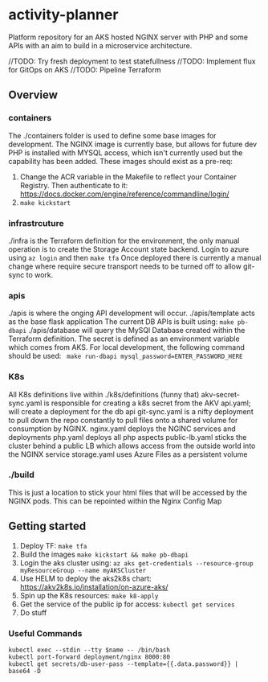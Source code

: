 # activity-planner
Platform repository for an AKS hosted NGINX server with PHP and some APIs with an aim to build in a microservice architecture.

//TODO: Try fresh deployment to test statefullness
//TODO: Implement flux for GitOps on AKS
//TODO: Pipeline Terraform

## Overview
### containers
The ./containers folder is used to define some base images for development. The NGINX image is currently base, but allows for future dev
PHP is installed with MYSQL access, which isn't currently used but the capability has been added.
These images should exist as a pre-req:
1. Change the ACR variable in the Makefile to reflect your Container Registry. Then authenticate to it: https://docs.docker.com/engine/reference/commandline/login/
2. ``` make kickstart ```

### infrastrcuture
./infra is the Terraform definition for the environment, the only manual operation is to create the Storage Account state backend.
Login to azure using ``` az login ``` and then ``` make tfa ```
Once deployed there is currently a manual change where require secure transport needs to be turned off to allow git-sync to work. 

### apis
./apis is where the onging API development will occur. 
./apis/template acts as the base flask application
The current DB APIs is built using: ``` make pb-dbapi ```
./apis/database will query the MySQl Database created within the Terraform definition. The secret is defined as an environment variable which comes from AKS. For local development, the following command should be used:  ``` make run-dbapi mysql_password=ENTER_PASSWORD_HERE```

### K8s
All K8s definitions live within ./k8s/definitions (funny that)
akv-secret-sync.yaml is responsible for creating a k8s secret from the AKV
api.yaml; will create a deployment for the db api
git-sync.yaml is a nifty deployment to pull down the repo constantly to pull files onto a shared volume for consumption by NGINX. 
nginx.yaml deploys the NGINC services and deployments
php.yaml deploys all php aspects
public-lb.yaml sticks the cluster behind a public LB which allows access from the outside world into the NGINX service
storage.yaml uses Azure Files as a persistent volume

### ./build
This is just a location to stick your html files that will be accessed by the NGINX pods. This can be repointed within the Nginx Config Map

## Getting started
1. Deploy TF: ``` make tfa ```
2. Build the images ``` make kickstart && make pb-dbapi ```
3. Login the aks cluster using: ``` az aks get-credentials --resource-group myResourceGroup --name myAKSCluster ```
4. Use HELM to deploy the aks2k8s chart: https://akv2k8s.io/installation/on-azure-aks/
5. Spin up the K8s resources: ``` make k8-apply ```
6. Get the service of the public ip for access: ``` kubectl get services ```
7. Do stuff

### Useful Commands
``` 
kubectl exec --stdin --tty $name -- /bin/bash
kubectl port-forward deployment/nginx 8000:80
kubectl get secrets/db-user-pass --template={{.data.password}} | base64 -D
```